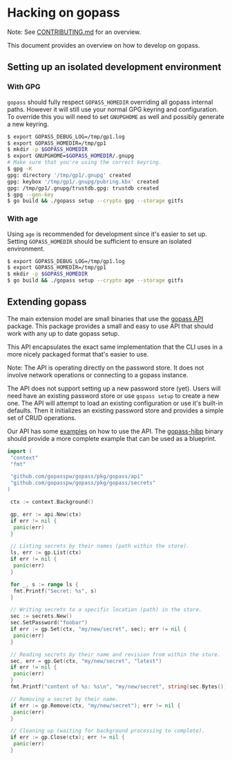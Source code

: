 # Hacking on gopass

Note: See [CONTRIBUTING.md](../CONTRIBUTING.md) for an overview.

This document provides an overview on how to develop on gopass.

## Setting up an isolated development environment

### With GPG

`gopass` should fully respect `GOPASS_HOMEDIR` overriding all gopass internal paths.
However it will still use your normal GPG keyring and configuration. To override this
you will need to set `GNUPGHOME` as well and possibly generate a new keyring.

```bash
$ export GOPASS_DEBUG_LOG=/tmp/gp1.log
$ export GOPASS_HOMEDIR=/tmp/gp1
$ mkdir -p $GOPASS_HOMEDIR
$ export GNUPGHOME=$GOPASS_HOMEDIR/.gnupg
# Make sure that you're using the correct keyring.
$ gpg -K
gpg: directory '/tmp/gp1/.gnupg' created
gpg: keybox '/tmp/gp1/.gnupg/pubring.kbx' created
gpg: /tmp/gp1/.gnupg/trustdb.gpg: trustdb created
$ gpg --gen-key
$ go build && ./gopass setup --crypto gpg --storage gitfs
```

### With age

Using `age` is recommended for development since it's easier to set up. Setting
`GOPASS_HOMEDIR` should be sufficient to ensure an isolated environment.

```bash
$ export GOPASS_DEBUG_LOG=/tmp/gp1.log
$ export GOPASS_HOMEDIR=/tmp/gp1
$ mkdir -p $GOPASS_HOMEDIR
$ go build && ./gopass setup --crypto age --storage gitfs
```

## Extending gopass

The main extension model are small binaries that use the [gopass API](https://pkg.go.dev/github.com/gopasspw/gopass/pkg/gopass/api) package. This package provides a small and easy to use API that should work with any up to date gopass setup.

This API encapsulates the exact same implementation that the CLI uses in a more nicely packaged format that's easier to use.

Note: The API is operating directly on the password store. It does not involve network operations or connecting to a gopass instance.

The API does not support setting up a new password store (yet). Users will need have an existing password store
or use `gopass setup` to create a new one. The API will attempt to load an existing configuration or use it's built-in
defaults. Then it initializes an existing password store and provides a simple set of CRUD operations.

Our API has some [examples](../pkg/gopass/api/api_test.go) on how to use the API. The [gopass-hibp](https://github.com/gopasspw/gopass-hibp/blob/master/main.go) binary should provide a more complete example that can be used as a blueprint.

```go
import (
 "context"
 "fmt"

 "github.com/gopasspw/gopass/pkg/gopass/api"
 "github.com/gopasspw/gopass/pkg/gopass/secrets"
)

 ctx := context.Background()

 gp, err := api.New(ctx)
 if err != nil {
  panic(err)
 }

 // Listing secrets by their names (path within the store).
 ls, err := gp.List(ctx)
 if err != nil {
  panic(err)
 }

 for _, s := range ls {
  fmt.Printf("Secret: %s", s)
 }

 // Writing secrets to a specific location (path) in the store.
 sec := secrets.New()
 sec.SetPassword("foobar")
 if err := gp.Set(ctx, "my/new/secret", sec); err != nil {
  panic(err)
 }

 // Reading secrets by their name and revision from within the store.
 sec, err = gp.Get(ctx, "my/new/secret", "latest")
 if err != nil {
  panic(err)
 }
 fmt.Printf("content of %s: %s\n", "my/new/secret", string(sec.Bytes()))

 // Removing a secret by their name.
 if err := gp.Remove(ctx, "my/new/secret"); err != nil {
  panic(err)
 }

 // Cleaning up (waiting for background processing to complete).
 if err := gp.Close(ctx); err != nil {
  panic(err)
 }
```
